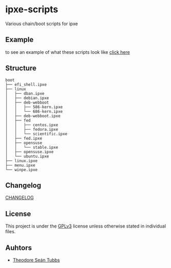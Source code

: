 # ipxe-scripts
Various chain/boot scripts for ipxe

## Example

to see an example of what these scripts look like [click here](menu.md)

## Structure

```
boot
├── efi_shell.ipxe
├── linux
│   ├── dban.ipxe
│   ├── debian.ipxe
│   ├── deb-webboot
│   │   ├── 586-kern.ipxe
│   │   └── 686-kern.ipxe
│   ├── deb-webboot.ipxe
│   ├── fed
│   │   ├── centos.ipxe
│   │   ├── fedora.ipxe
│   │   └── scientific.ipxe
│   ├── fed.ipxe
│   ├── opensuse
│   │   └── stable.ipxe
│   ├── opensuse.ipxe
│   └── ubuntu.ipxe
├── linux.ipxe
├── menu.ipxe
└── winpe.ipxe
```

## Changelog

[CHANGELOG](CHANGELOG.md)

## License

This project is under the [GPLv3](LICENSE) license unless otherwise stated in
individual files.

## Auhtors

- [Theodore Seán Tubbs](https://github.com/AdrianKoshka)
